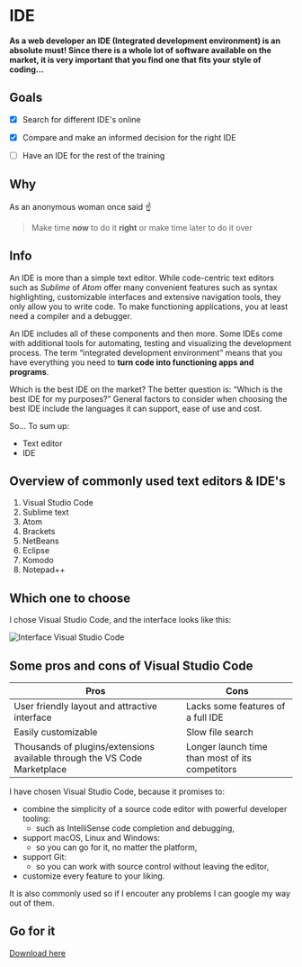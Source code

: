 # IDE

**As a web developer an IDE (Integrated development environment) is an absolute must! Since there is a whole lot of software available on the market, it is very important that you find one that fits your style of coding...**

## Goals

 - [x] Search for different IDE's online

 - [x] Compare and make an informed decision for the right IDE

 - [ ] Have an IDE for the rest of the training

## Why 

As an anonymous woman once said :point_up:

> Make time **now** to do it **right**
> or make time later to do it over

## Info

An IDE is more than a simple text editor. While code-centric text editors such as *Sublime* of *Atom* offer many convenient features such as syntax highlighting, customizable interfaces and extensive navigation tools, they only allow you to write code. To make functioning applications, you at least need a compiler and a debugger.

An IDE includes all of these components and then more. Some IDEs come with additional tools for automating, testing and visualizing the development process. The term “integrated development environment” means that you have everything you need to **turn code into functioning apps and programs**.

Which is the best IDE on the market? The better question is: “Which is the best IDE for my purposes?” General factors to consider when choosing the best IDE include the languages it can support, ease of use and cost.

So... To sum up:
* Text editor
* IDE

## Overview of commonly used text editors & IDE's

1. Visual Studio Code 
2. Sublime text
3. Atom
4. Brackets
5. NetBeans
6. Eclipse
7. Komodo 
9. Notepad++

## Which one to choose

I chose Visual Studio Code, and the interface looks like this:

![Interface Visual Studio Code](https://code.visualstudio.com/assets/docs/getstarted/userinterface/hero.png)

## Some pros and cons of Visual Studio Code

Pros | Cons
--------------- | --------------- 
User friendly layout and attractive interface | Lacks some features of a full IDE
Easily customizable | Slow file search
Thousands of plugins/extensions available through the VS Code Marketplace | Longer launch time than most of its competitors



I have chosen Visual Studio Code, because it promises to:
* combine the simplicity of a source code editor with powerful developer tooling: 
   * such as IntelliSense code completion and debugging,
* support macOS, Linux and Windows:
   * so you can go for it, no matter the platform,
* support Git:
   * so you can work with source control without leaving the editor,
* customize every feature to your liking. 

It is also commonly used so if I encouter any problems I can google my way out of them. 

## Go for it

[Download here](https://code.visualstudio.com/download)



